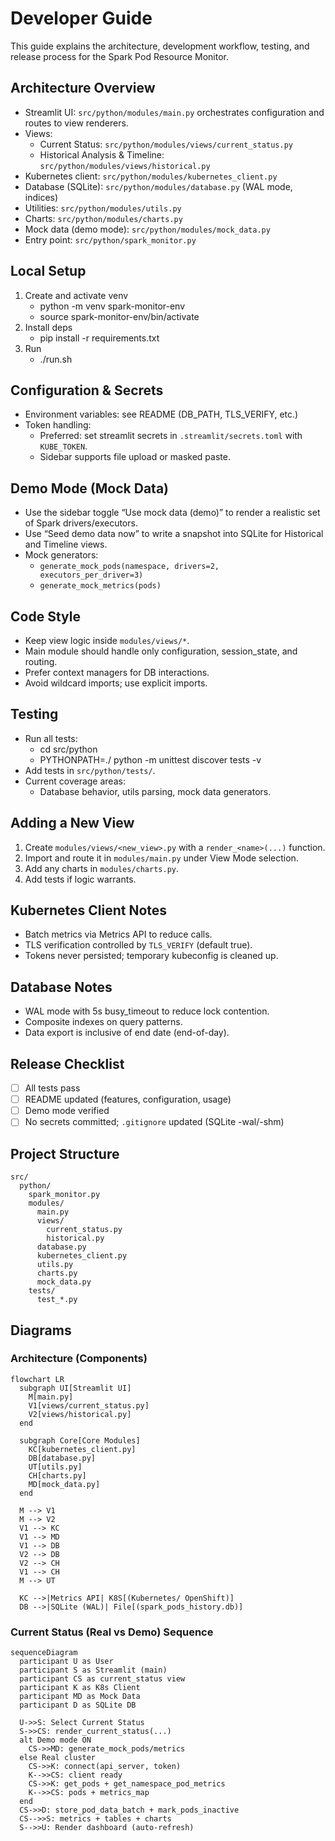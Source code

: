 # Developer Guide

This guide explains the architecture, development workflow, testing, and release process for the Spark Pod Resource Monitor.

## Architecture Overview

- Streamlit UI: `src/python/modules/main.py` orchestrates configuration and routes to view renderers.
- Views:
  - Current Status: `src/python/modules/views/current_status.py`
  - Historical Analysis & Timeline: `src/python/modules/views/historical.py`
- Kubernetes client: `src/python/modules/kubernetes_client.py`
- Database (SQLite): `src/python/modules/database.py` (WAL mode, indices)
- Utilities: `src/python/modules/utils.py`
- Charts: `src/python/modules/charts.py`
- Mock data (demo mode): `src/python/modules/mock_data.py`
- Entry point: `src/python/spark_monitor.py`

## Local Setup

1. Create and activate venv
   - python -m venv spark-monitor-env
   - source spark-monitor-env/bin/activate
2. Install deps
   - pip install -r requirements.txt
3. Run
   - ./run.sh

## Configuration & Secrets

- Environment variables: see README (DB_PATH, TLS_VERIFY, etc.)
- Token handling:
  - Preferred: set streamlit secrets in `.streamlit/secrets.toml` with `KUBE_TOKEN`.
  - Sidebar supports file upload or masked paste.

## Demo Mode (Mock Data)

- Use the sidebar toggle “Use mock data (demo)” to render a realistic set of Spark drivers/executors.
- Use “Seed demo data now” to write a snapshot into SQLite for Historical and Timeline views.
- Mock generators:
  - `generate_mock_pods(namespace, drivers=2, executors_per_driver=3)`
  - `generate_mock_metrics(pods)`

## Code Style

- Keep view logic inside `modules/views/*`.
- Main module should handle only configuration, session_state, and routing.
- Prefer context managers for DB interactions.
- Avoid wildcard imports; use explicit imports.

## Testing

- Run all tests:
  - cd src/python
  - PYTHONPATH=./ python -m unittest discover tests -v
- Add tests in `src/python/tests/`.
- Current coverage areas:
  - Database behavior, utils parsing, mock data generators.

## Adding a New View

1. Create `modules/views/<new_view>.py` with a `render_<name>(...)` function.
2. Import and route it in `modules/main.py` under View Mode selection.
3. Add any charts in `modules/charts.py`.
4. Add tests if logic warrants.

## Kubernetes Client Notes

- Batch metrics via Metrics API to reduce calls.
- TLS verification controlled by `TLS_VERIFY` (default true).
- Tokens never persisted; temporary kubeconfig is cleaned up.

## Database Notes

- WAL mode with 5s busy_timeout to reduce lock contention.
- Composite indexes on query patterns.
- Data export is inclusive of end date (end-of-day).

## Release Checklist

- [ ] All tests pass
- [ ] README updated (features, configuration, usage)
- [ ] Demo mode verified
- [ ] No secrets committed; `.gitignore` updated (SQLite -wal/-shm)

## Project Structure

```
src/
  python/
    spark_monitor.py
    modules/
      main.py
      views/
        current_status.py
        historical.py
      database.py
      kubernetes_client.py
      utils.py
      charts.py
      mock_data.py
    tests/
      test_*.py
```

## Diagrams

### Architecture (Components)
```mermaid
flowchart LR
  subgraph UI[Streamlit UI]
    M[main.py]
    V1[views/current_status.py]
    V2[views/historical.py]
  end

  subgraph Core[Core Modules]
    KC[kubernetes_client.py]
    DB[database.py]
    UT[utils.py]
    CH[charts.py]
    MD[mock_data.py]
  end

  M --> V1
  M --> V2
  V1 --> KC
  V1 --> MD
  V1 --> DB
  V2 --> DB
  V2 --> CH
  V1 --> CH
  M --> UT

  KC -->|Metrics API| K8S[(Kubernetes/ OpenShift)]
  DB -->|SQLite (WAL)| File[(spark_pods_history.db)]
```

### Current Status (Real vs Demo) Sequence
```mermaid
sequenceDiagram
  participant U as User
  participant S as Streamlit (main)
  participant CS as current_status view
  participant K as K8s Client
  participant MD as Mock Data
  participant D as SQLite DB

  U->>S: Select Current Status
  S->>CS: render_current_status(...)
  alt Demo mode ON
    CS->>MD: generate_mock_pods/metrics
  else Real cluster
    CS->>K: connect(api_server, token)
    K-->>CS: client ready
    CS->>K: get_pods + get_namespace_pod_metrics
    K-->>CS: pods + metrics_map
  end
  CS->>D: store_pod_data_batch + mark_pods_inactive
  CS-->>S: metrics + tables + charts
  S-->>U: Render dashboard (auto-refresh)
```
